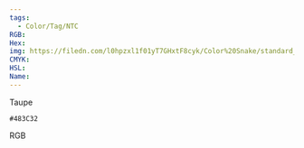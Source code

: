 ```yaml
---
tags:
  - Color/Tag/NTC
RGB:
Hex:
img: https://filedn.com/l0hpzxl1f01yT7GHxtF8cyk/Color%20Snake/standard_csv_to_svg/483C32.svg
CMYK:
HSL:
Name:
---
```

Taupe
```palette
#483C32
```
RGB
